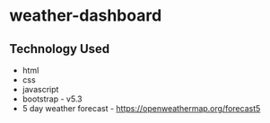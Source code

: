 # weather-dashboard

## Technology Used
- html
- css
- javascript
- bootstrap - v5.3
- 5 day weather forecast - https://openweathermap.org/forecast5
